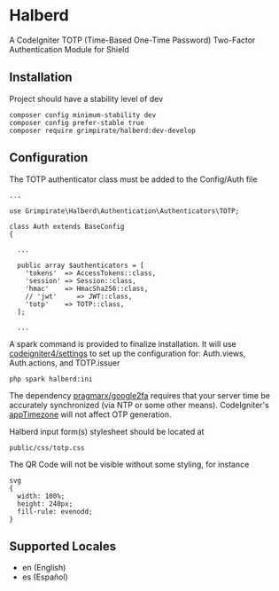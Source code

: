 # Halberd
A CodeIgniter TOTP (Time-Based One-Time Password) Two-Factor Authentication Module for Shield
## Installation
Project should have a stability level of dev
```
composer config minimum-stability dev
composer config prefer-stable true
composer require grimpirate/halberd:dev-develop
```
## Configuration
The TOTP authenticator class must be added to the Config/Auth file
```
...

use Grimpirate\Halberd\Authentication\Authenticators\TOTP;

class Auth extends BaseConfig
{

  ...

  public array $authenticators = [
    'tokens'  => AccessTokens::class,
    'session' => Session::class,
    'hmac'    => HmacSha256::class,
    // 'jwt'     => JWT::class,
    'totp'    => TOTP::class,
  ];

  ...
```
A spark command is provided to finalize installation. It will use [codeigniter4/settings](https://github.com/codeigniter4/settings) to set up the configuration for: Auth.views, Auth.actions, and TOTP.issuer
```
php spark halberd:ini
```
The dependency [pragmarx/google2fa](https://github.com/antonioribeiro/google2fa?tab=readme-ov-file#server-time) requires that your server time be accurately synchronized (via NTP or some other means). CodeIgniter's [appTimezone](https://github.com/codeigniter4/CodeIgniter4/blob/655bd1de0c460b0e1353d2ead8ecff956ac08ccc/app/Config/App.php#L136) will not affect OTP generation.

Halberd input form(s) stylesheet should be located at
```
public/css/totp.css
```
The QR Code will not be visible without some styling, for instance
```
svg
{
  width: 100%;
  height: 240px;
  fill-rule: evenodd;
}
```
## Supported Locales
* en (English)
* es (Español)
